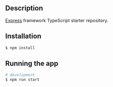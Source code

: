 ## Description

[Express](https://expressjs.com/ru/) framework TypeScript starter repository.

## Installation

```bash
$ npm install
```

## Running the app

```bash
# development
$ npm run start
```